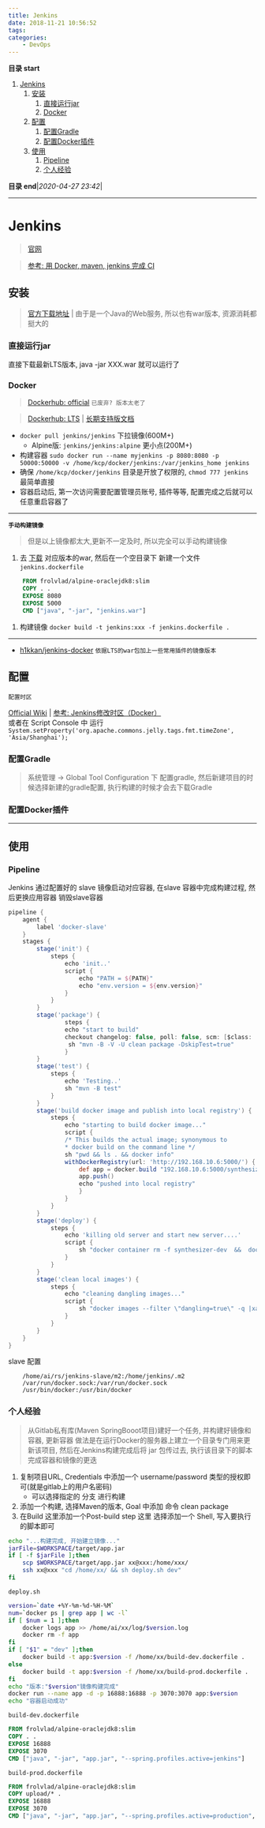 ```yaml
---
title: Jenkins
date: 2018-11-21 10:56:52
tags: 
categories: 
    - DevOps
---
```


**目录 start**

1. [Jenkins](#jenkins)
    1. [安装](#安装)
        1. [直接运行jar](#直接运行jar)
        1. [Docker](#docker)
    1. [配置](#配置)
        1. [配置Gradle](#配置gradle)
        1. [配置Docker插件](#配置docker插件)
    1. [使用](#使用)
        1. [Pipeline](#pipeline)
        1. [个人经验](#个人经验)

**目录 end**|_2020-04-27 23:42_|
****************************************
# Jenkins
> [官网](https://jenkins.io/)

> [参考: 用 Docker, maven, jenkins 完成 CI](http://www.open-open.com/lib/view/open1436922756240.html)

## 安装
> [官方下载地址](https://jenkins.io/download/) | 由于是一个Java的Web服务, 所以也有war版本, 资源消耗都挺大的

### 直接运行jar
直接下载最新LTS版本, java -jar XXX.war 就可以运行了

### Docker
> [Dockerhub: official](https://hub.docker.com/_/jenkins/) `已废弃? 版本太老了` 

> [Dockerhub: LTS](https://hub.docker.com/r/jenkins/jenkins/) | [长期支持版文档](https://github.com/jenkinsci/docker/blob/master/README.md)  

- `docker pull jenkins/jenkins` 下拉镜像(600M+)
    - Alpine版: `jenkins/jenkins:alpine` 更小点(200M+)
- 构建容器 `sudo docker run --name myjenkins -p 8080:8080 -p 50000:50000 -v /home/kcp/docker/jenkins:/var/jenkins_home jenkins`
- 确保 `/home/kcp/docker/jenkins` 目录是开放了权限的, `chmod 777 jenkins` 最简单直接
- 容器启动后, 第一次访问需要配置管理员账号, 插件等等, 配置完成之后就可以任意重启容器了

********************************

**`手动构建镜像`**
> 但是以上镜像都太大,更新不一定及时, 所以完全可以手动构建镜像

1. 去 [下载](https://jenkins.io/download/) 对应版本的war, 然后在一个空目录下 新建一个文件 `jenkins.dockerfile`
```Dockerfile
    FROM frolvlad/alpine-oraclejdk8:slim
    COPY . . 
    EXPOSE 8080
    EXPOSE 5000
    CMD ["java", "-jar", "jenkins.war"]
```
1. 构建镜像 `docker build -t jenkins:xxx -f jenkins.dockerfile .`

********************************

- [h1kkan/jenkins-docker](https://hub.docker.com/r/h1kkan/jenkins-docker/) `依据LTS的war包加上一些常用插件的镜像版本`

## 配置

`配置时区`

[Official Wiki](https://wiki.jenkins.io/display/JENKINS/Change+time+zone) | [参考: Jenkins修改时区（Docker）](https://blog.csdn.net/k_zombie/article/details/50754253)  
或者在 Script Console 中 运行 `System.setProperty('org.apache.commons.jelly.tags.fmt.timeZone', 'Asia/Shanghai');`

### 配置Gradle
> 系统管理 -> Global Tool Configuration 下 配置gradle, 然后新建项目的时候选择新建的gradle配置, 执行构建的时候才会去下载Gradle

### 配置Docker插件

***********************
## 使用

### Pipeline
Jenkins 通过配置好的 slave 镜像启动对应容器, 在slave 容器中完成构建过程, 然后更换应用容器 销毁slave容器

```groovy
pipeline {
    agent {
		label 'docker-slave'
	}
    stages {
        stage('init') {
            steps {
                echo 'init..'
				script {
					echo "PATH = ${PATH}"
					echo "env.version = ${env.version}"
				}
            }
        }
        stage('package') {
                steps {
                echo "start to build"
                checkout changelog: false, poll: false, scm: [$class: 'SubversionSCM', additionalCredentials: [], excludedCommitMessages: '', excludedRegions: '', excludedRevprop: '', excludedUsers: '', filterChangelog: false, ignoreDirPropChanges: false, includedRegions: '', locations: [[cancelProcessOnExternalsFail: true, credentialsId: '22f6f4c9-f19e-4120-af4b-7946ea7cc2ef', depthOption: 'infinity', ignoreExternalsOption: true, local: '.', remote: 'http://192.168.10.200/svn/hecheng/dev/server/trunk']], quietOperation: true, workspaceUpdater: [$class: 'UpdateUpdater']]
                 sh "mvn -B -V -U clean package -DskipTest=true"
                }
        }
        stage('test') {
            steps {
                echo 'Testing..'
                sh "mvn -B test"
            }
        }
        stage('build docker image and publish into local registry') {
            steps {
                echo "starting to build docker image..."
                script {		
                /* This builds the actual image; synonymous to
                * docker build on the command line */
                sh "pwd && ls . && docker info"
                withDockerRegistry(url: 'http://192.168.10.6:5000/') {
                    def app = docker.build "192.168.10.6:5000/synthesizer-dev:${env.BUILD_ID}"
                    app.push()
                    echo "pushed into local registry"
                    }
                }
            }
        }
        stage('deploy') {
            steps {
                echo 'killing old server and start new server....'
                script {
                    sh "docker container rm -f synthesizer-dev  &&  docker run -d -p 3070:3070 -p 16888:16888 --name synthesizer-dev 192.168.10.6:5000/synthesizer-dev:${env.BUILD_ID}"
                }
            }
        }
        stage('clean local images') {
            steps {
                echo "cleaning dangling images..."
                script {
                    sh "docker images --filter \"dangling=true\" -q |xargs --no-run-if-empty docker rmi"
                }
            }
        }	
    }
}
```

slave 配置
```
    /home/ai/rs/jenkins-slave/m2:/home/jenkins/.m2
    /var/run/docker.sock:/var/run/docker.sock
    /usr/bin/docker:/usr/bin/docker
```
### 个人经验
> 从Gitlab私有库(Maven SpringBooot项目)建好一个任务, 并构建好镜像和容器, 更新容器
> 做法是在运行Docker的服务器上建立一个目录专门用来更新该项目, 然后在Jenkins构建完成后将 jar 包传过去, 执行该目录下的脚本完成容器和镜像的更迭

1. 复制项目URL, Credentials 中添加一个 username/password 类型的授权即可(就是gitlab上的用户名密码)
    - 可以选择指定的 分支 进行构建
1. 添加一个构建, 选择Maven的版本, Goal 中添加 命令 clean package 
1. 在Build 这里添加一个Post-build step 这里 选择添加一个 Shell, 写入要执行的脚本即可
```sh
echo "...构建完成, 开始建立镜像..."
jarFile=$WORKSPACE/target/app.jar
if [ -f $jarFile ];then
	scp $WORKSPACE/target/app.jar xx@xxx:/home/xxx/
    ssh xx@xxx "cd /home/xx/ && sh deploy.sh dev"
fi
```

`deploy.sh`
```sh
version=`date +%Y-%m-%d-%H-%M`
num=`docker ps | grep app | wc -l`
if [ $num = 1 ];then
    docker logs app >> /home/ai/xx/log/$version.log
    docker rm -f app
fi
if [ "$1" = "dev" ];then
    docker build -t app:$version -f /home/xx/build-dev.dockerfile .
else
    docker build -t app:$version -f /home/xx/build-prod.dockerfile . 
fi
echo "版本:"$version"镜像构建完成"
docker run --name app -d -p 16888:16888 -p 3070:3070 app:$version
echo "容器启动成功"
```

`build-dev.dockerfile`
```dockerfile
FROM frolvlad/alpine-oraclejdk8:slim
COPY . .
EXPOSE 16888
EXPOSE 3070
CMD ["java", "-jar", "app.jar", "--spring.profiles.active=jenkins"]
```

`build-prod.dockerfile`
```dockerfile
FROM frolvlad/alpine-oraclejdk8:slim
COPY upload/* .
EXPOSE 16888
EXPOSE 3070
CMD ["java", "-jar", "app.jar", "--spring.profiles.active=production", ">>/var/log/game.log"]
```

